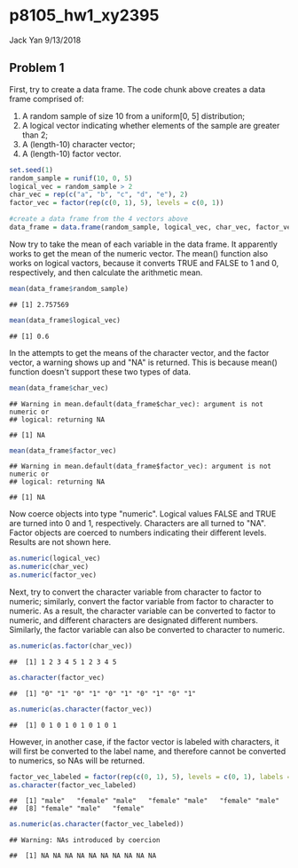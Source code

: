 p8105\_hw1\_xy2395
================
Jack Yan
9/13/2018

Problem 1
---------

First, try to create a data frame. The code chunk above creates a data frame comprised of:

1.  A random sample of size 10 from a uniform\[0, 5\] distribution;
2.  A logical vector indicating whether elements of the sample are greater than 2;
3.  A (length-10) character vector;
4.  A (length-10) factor vector.

``` r
set.seed(1)
random_sample = runif(10, 0, 5)  
logical_vec = random_sample > 2
char_vec = rep(c("a", "b", "c", "d", "e"), 2)
factor_vec = factor(rep(c(0, 1), 5), levels = c(0, 1))

#create a data frame from the 4 vectors above
data_frame = data.frame(random_sample, logical_vec, char_vec, factor_vec)
```

Now try to take the mean of each variable in the data frame. It apparently works to get the mean of the numeric vector. The mean() function also works on logical vactors, because it converts TRUE and FALSE to 1 and 0, respectively, and then calculate the arithmetic mean.

``` r
mean(data_frame$random_sample)
```

    ## [1] 2.757569

``` r
mean(data_frame$logical_vec)
```

    ## [1] 0.6

In the attempts to get the means of the character vector, and the factor vector, a warning shows up and "NA" is returned. This is because mean() function doesn't support these two types of data.

``` r
mean(data_frame$char_vec)
```

    ## Warning in mean.default(data_frame$char_vec): argument is not numeric or
    ## logical: returning NA

    ## [1] NA

``` r
mean(data_frame$factor_vec)
```

    ## Warning in mean.default(data_frame$factor_vec): argument is not numeric or
    ## logical: returning NA

    ## [1] NA

Now coerce objects into type "numeric". Logical values FALSE and TRUE are turned into 0 and 1, respectively. Characters are all turned to "NA". Factor objects are coerced to numbers indicating their different levels. Results are not shown here.

``` r
as.numeric(logical_vec)
as.numeric(char_vec)
as.numeric(factor_vec)
```

Next, try to convert the character variable from character to factor to numeric; similarly, convert the factor variable from factor to character to numeric. As a result, the character variable can be converted to factor to numeric, and different characters are designated different numbers. Similarly, the factor variable can also be converted to character to numeric.

``` r
as.numeric(as.factor(char_vec))
```

    ##  [1] 1 2 3 4 5 1 2 3 4 5

``` r
as.character(factor_vec)
```

    ##  [1] "0" "1" "0" "1" "0" "1" "0" "1" "0" "1"

``` r
as.numeric(as.character(factor_vec))
```

    ##  [1] 0 1 0 1 0 1 0 1 0 1

However, in another case, if the factor vector is labeled with characters, it will first be converted to the label name, and therefore cannot be converted to numerics, so NAs will be returned.

``` r
factor_vec_labeled = factor(rep(c(0, 1), 5), levels = c(0, 1), labels = c("male","female"))
as.character(factor_vec_labeled)
```

    ##  [1] "male"   "female" "male"   "female" "male"   "female" "male"  
    ##  [8] "female" "male"   "female"

``` r
as.numeric(as.character(factor_vec_labeled))
```

    ## Warning: NAs introduced by coercion

    ##  [1] NA NA NA NA NA NA NA NA NA NA

